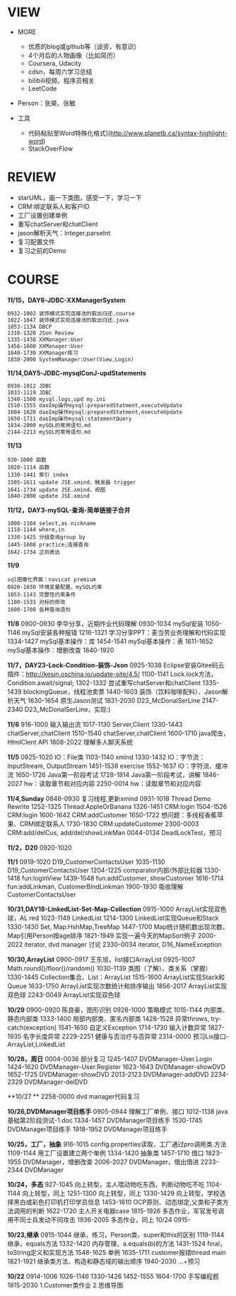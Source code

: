 # VIEW

- MORE
  - 优质的blog或github等（谈资，有意识）
  - 4个月后的人物画像（比如简历）
  - Coursera, Udacity
  - cdsn，每周六学习总结
  - bilibili视频，程序员相关
  - LeetCode

- Person：张昊、张敏
- 工具
  - 代码粘贴至Word特殊化格式](http://www.planetb.ca/syntax-highlight-word)
  - StackOverFlow

# REVIEW

- starUML，画一下类图，感受一下，学习一下
- CRM:绑定联系人和客户ID
- 工厂设置创建单例
- 重写chatServer和chatClient
- jason解析天气：Integer.parseInt
- 复习配置文件
- 复习之前的Demo

# COURSE

**11/15，DAY6-JDBC-XXManagerSystem**

```reStructuredText
0932-1002 装饰模式实现连接池的取出归还.course
1022-1047 装饰模式实现连接池的取出归还.java
1053-1134 DBCP
1310-1320 JSon Review
1335-1438 XXManager:User
1456-1600 XXManager:User
1640-1730 XXManager练习
1838-2000 SystemManager:User(View,Login)
```

**11/14,DAY5-JDBC-mysqlConJ-updStatements**

```reStructuredText
0930-1012 JDBC
1033-1119 JDBC
1340-1500 mysql.logs,upd my.ini
1510-1555 daoImp操作mysql:preparedStatment,executeUpdate
1604-1620 daoImp操作mysql:preparedStatment,executeUpdate
1650-1711 daoImp操作mysql:statementQuery
1834-2000 mySQL的常用语句.md
2144-2213 mySQL的常用语句.md
```

**11/13**

```mysql
930-1000 函数
1020-1114 函数
1330-1441 索引 index
1505-1611 update JSE.xmind，触发器 trigger
1641-1734 update JSE.xmind，视图
1840-2000 update JSE.xmind
```

**11/12，DAY3-mySQL-查询-简单链接子合并**

```mysql
1000-1104 select,as nickname
1118-1144 where,in
1330-1425 分组查询group by
1445-1608 practice;连接查询
1642-1734 正则表达
```

**11/9**

```mysql
sql图像化界面：navicat premium
0920-1030 环境变量配置、mySQL约束
1053-1143 完整性约束条件
1100-1533 对标的修改
1600-1700 各种查询语句
```

**11/8**
0900-0930 李华分享，近期作业代码理解
0930-1034 mySql安装
1050-1146 mySql安装各种报错
1216-1321 学习分享PPT：麦当劳业务理解和代码实现
1334-1427 mySql基本操作：库
1454-1541 mySql基本操作：表
1611-1652 mySql基本操作：增删改查
1840-1920

**11/7，DAY23-Lock-Condition-装饰-Json**
0925-1038 Eclipse安装Gitee码云插件：http://kesin.oschina.io/update-site/4.5/
1100-1141 Lock.lock方法，Condition.await/signal;
1302-1332 尝试重写chatServer和chatClient
1335-1439 blockingQueue，线程池卖票
1440-1603 装饰（饮料咖啡配料）、Jason解析天气
1630-1654 原生Jason测试
1831-2030 D23_McDonalSerLine
2147-2340 D23_McDonalSerLine，实现:)

**11/6**
916-1000 输入输出流
1017-1130 Server,Client
1330-1443 chatServer,chatClient
1510-1540 chatServer,chatClient
1600-1710 java爬虫，HtmlClent API
1808-2022 理解多人聊天系统

**11/5**
0925-1020 IO：File类
1103-1140 xmind
1330-1432 IO：字节流：InputStream, OutputStream
1451-1538 exercise
1552-1637 IO：字符流、缓冲流
1650-1726 Java第一阶段考试
1728-1814 Java第一阶段考试，讲解
1846-2027 hw：读取章节和对应内容
2250-0014 hw：读取章节和对应内容

**11/4,Sunday**
0846-0930 复习线程,更新xmind
0931-1018 Thread Demo Rewrite
1252-1325 Thread:AppleOrBanana
1326-1451 CRM:login
1504-1526 CRM:login
1600-1642 CRM:addCustomer
1650-1722 想问题：多线程香蕉苹果、CRM绑定联系人
1730-1830 CRM:updateCustomer
2300-0003 CRM:add/delCus, add/del/showLinkMan
0044-0134 DeadLockTest，预习

**11/2，D20**
0920-1020 

**11/1**
0919-1020 D19_CustomerContactsUser
1035-1130 D19_CustomerContactsUser
1204-1225 comparator内部/外部比较器
1330-1418 fun:loginView
1439-1548 fun:addCustomer, showCustomer
1616-1714 fun:addLinkman, CustomerBindLinkman
1900-1930 吸收理解CustomerContactsUser

**10/31,DAY18-LinkedList-Set-Map-Collection**
0915-1000 ArrayList实现双色球，AL red
1023-1149 LinkedList
1214-1300 LinkedList实现Queue和Stack
1330-1430 Set, Map:HshMap,TreeMap
1447-1700 Map统计随机数出现次数、Map引用Person按age排序
1821-1949 实现一遍今天的MapSort例子
2000-2022 iterator, dvd manager 讨论
2330-0034 iterator, D16_NameException

**10/30,ArrayList**
0900-0917 王东旭，list接口ArrayList
0925-1007 Math.round()/floor()/random()
1030-1139 类图（了解）、类关系（掌握）
1330-1445 Collection集合、List：ArrayList
1515-1600 ArrayList实现Stack和Queue
1633-1750 ArrayList实现次数统计和排序输出
1856-2017 ArrayList实现双色球
2243-0049 ArrayList实现双色球

**10/29**
0900-0920 陈良豪，图形识别
0928-1000 策略模式
1015-1144 内部类、静态内部类
1333-1400 局部内部类、匿名内部类
1428-1528 异常throws, try-catch(exception)
1541-1650 自定义Exception
1714-1730 输入计数异常
1827-1935 名字长度异常
2229-2251 健康与否治疗与否异常
2314-0000 预习Lis接口-ArrayList,LinkedList

**10/28，周日**
0004-0036 部分复习
1245-1407 DVDManager-User.Login
1424-1620 DVDManager-User.Register
1623-1643 DVDManager-showDVD
1652-1725 DVDManager-showDVD
2013-2123 DVDManager-addDVD
2234-2329 DVDManager-delDVD

**10/27 **
2258-0000 dvd manager代码复习

**10/26,DVDManager项目练手**
0905-0944 理解工厂单例、接口
1012-1138 java基础第2阶段测试-1.doc
1334-1457 DVDManager项目练手
1530-1745 DVDManager项目练手
1918-1952 DVDManager项目练手

**10/25，工厂，抽象**
916-1015 config.properties读取，工厂通过pro调用类.方法
1109-1144 用工厂设置建立两个单例
1334-1420 抽象类
1457-1710 借口
1823-1955 DVDManager，增删改查
2006-2027 DVDManager，借出借进
2233-2344 DVDManager

**10/24，多态**
927-1045 向上转型，主人喂动物吃东西，判断动物吃不吃
1104-1144  向上转型，同上
1251-1300  向上转型，同上
1330-1429  向上转型，学校选择黑白或彩色打印机打印学员信息
1453-1610  OCP原则、动态绑定,父类和子类方法调用的判断
1622-1720  主人开关电器case
1815-1926  多态作业，军官发号调用不同士兵发动不同攻击
1936-2005  多态作业，同上
10/24
0915-

**10/23,继承**
0915-1044 继承，练习，Person类，super和this的区别
1119-1144 继承，equals方法
1332-1420 内存管理，a.equals(b)的方法
1431-1524 final，toString定义和实现方法
1548-1625 单例
1635-1711 customer报错thread main
1821-1921 继承类方法、构造和静态域的输出顺序
1940-2030 ...+预习

**10/22**
0914-1006 
1026-1146
1330-1426
1452-1555
1604-1700 手写编程题
1815-2030 1.Customer类作业 2.思维导图